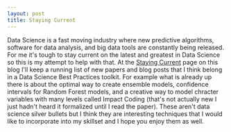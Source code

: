 ```yaml
---
layout: post
title: Staying Current
---
```


Data Science is a fast moving industry where new predictive algorithms, software for data analysis, and big data tools are constantly being released. For me it's tough to stay current on the latest and greatest in Data Science so this is my attempt to help with that. At the [Staying Current](https://mattmills49.github.io/keepingup/) page on this blog I'll keep a running list of new papers and blog posts that I think belong in a Data Science Best Practices toolkit. For example what is already up there is about the optimal way to create ensemble models, confidence intervals for Random Forest models, and a creative way to model chracter variables with many levels called Impact Coding (that's not actually new I just hadn't heard it formalized until I read the paper). These aren't data science silver bullets but I think they are interesting techniques that I would like to incorporate into my skillset and I hope you enjoy them as well. 
